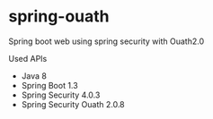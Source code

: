 spring-ouath
==========================

Spring boot web using spring security with Ouath2.0

Used APIs

- Java 8
- Spring Boot 1.3
- Spring Security 4.0.3
- Spring Security Ouath 2.0.8



